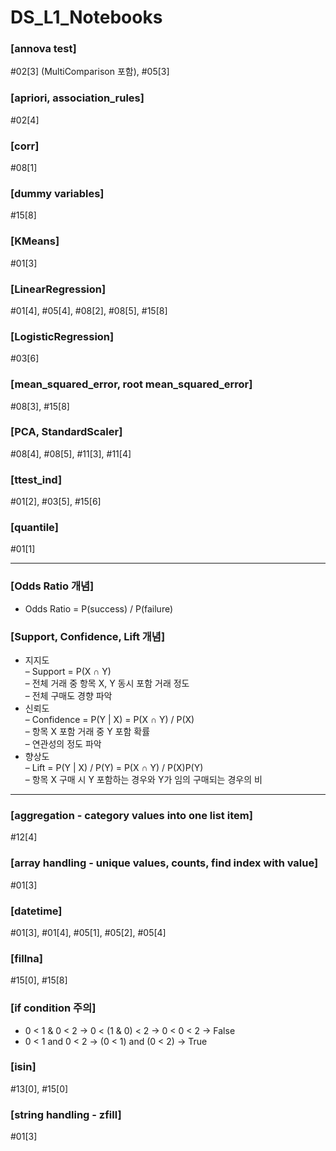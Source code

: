 # DS_L1_Notebooks

### [annova test]
  #02[3] (MultiComparison 포함), #05[3]

### [apriori, association_rules]
  #02[4]

### [corr]
  #08[1]

### [dummy variables]  
  #15[8]

### [KMeans]
  #01[3]

### [LinearRegression]
  #01[4], #05[4], #08[2], #08[5], #15[8]

### [LogisticRegression]
  #03[6]

### [mean_squared_error, root mean_squared_error]
  #08[3], #15[8]

### [PCA, StandardScaler]
  #08[4], #08[5], #11[3], #11[4]

### [ttest_ind]
  #01[2], #03[5], #15[6]

### [quantile]
  #01[1]
  
---
### [Odds Ratio 개념]
  * Odds Ratio = P(success) / P(failure)  

### [Support, Confidence, Lift 개념]
  * 지지도  
    – Support = P(X ∩ Y)  
    – 전체 거래 중 항목 X, Y 동시 포함 거래 정도  
    – 전체 구매도 경향 파악  
  * 신뢰도  
    – Confidence = P(Y | X) = P(X ∩ Y) / P(X)  
    – 항목 X 포함 거래 중 Y 포함 확률  
    – 연관성의 정도 파악  
  * 향상도  
    – Lift = P(Y | X) / P(Y) = P(X ∩ Y) / P(X)P(Y)  
    – 항목 X 구매 시 Y 포함하는 경우와 Y가 임의 구매되는 경우의 비  

---

### [aggregation - category values into one list item]  
  #12[4]

### [array handling - unique values, counts, find index with value]
  #01[3]

### [datetime]
  #01[3], #01[4], #05[1], #05[2], #05[4]

### [fillna]  
  #15[0], #15[8]

### [if condition 주의]  
  - 0 < 1 & 0 < 2 → 0 < (1 & 0) < 2 → 0 < 0 < 2 → False  
  - 0 < 1 and 0 < 2 → (0 < 1) and (0 < 2) → True  

### [isin]
  #13[0], #15[0]

### [string handling - zfill]
  #01[3]

